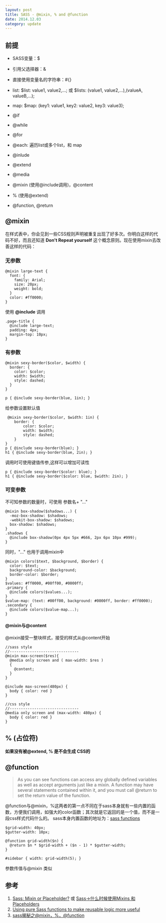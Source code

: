 ```yaml
---
layout: post
title: SASS - @mixin, % and @function
date: 2014.12.03
category: update
---
```


## 前提

- SASS变量：$
- 引用父选择器：&
- 直接使用变量名的字符串：#{}
- list: $list: value1, value2,...; 或 $lists: (value1, value2,...),(valueA, valueB,...);
- map: $map: (key1: value1, key2: value2, key3: value3);
- @if
- @while
- @for
- @each: 遍历list或多个list，和 map
- @inlude
- @extend
- @media


- @mixin (使用@include调用)，@content
- % (使用@extend)
- @function, @return

## @mixin

在样式表中，你会见到一些CSS规则声明被重复出现了好多次。你明白这样的代码不好，而且还知道 **Don't Repeat yourself** 这个概念原则。现在使用mixin去改善这样的代码：

### 无参数

    @mixin large-text {
      font: {
        family: Arial;
        size: 20px;
        weight: bold;
      }
      color: #ff0000;
    }

使用 **@include** 调用

    .page-title {
      @include large-text;
      padding: 4px;
      margin-top: 10px;
    }

### 有参数

    @mixin sexy-border($color, $width) {
      border: {
        color: $color;
        width: $width;
        style: dashed;
      }
    }
    
    p { @include sexy-border(blue, 1in); }

给参数设置默认值

     @mixin sexy-border($color, $width: 1in) {
        border: {
            color: $color;
            width: $width;
            style: dashed;
        }
    }
    p { @include sexy-border(blue); }
    h1 { @include sexy-border(blue, 2in); }

调用时可使用键值传参,这样可以增加可读性

    p { @include sexy-border($color: blue); }
    h1 { @include sexy-border($color: blue, $width: 2in); }

### 可变参数

不可知参数的数量时，可使用 参数名+ "..."

    @mixin box-shadow($shadows...) {
      -moz-box-shadow: $shadows;
      -webkit-box-shadow: $shadows;
      box-shadow: $shadows;
    }
    .shadows {
      @include box-shadow(0px 4px 5px #666, 2px 6px 10px #999);
    }

同时，"..." 也用于调用mixin中

    @mixin colors($text, $background, $border) {
      color: $text;
      background-color: $background;
      border-color: $border;
    }
    $values: #ff0000, #00ff00, #0000ff;
    .primary {
      @include colors($values...);
    }
    $value-map: (text: #00ff00, background: #0000ff, border: #ff0000);
    .secondary {
      @include colors($value-map...);
    }

#### @mixin与@content

@mixin接受一整块样式，接受的样式从@content开始

    //sass style
    //-------------------------------                     
    @mixin max-screen($res){
      @media only screen and ( max-width: $res )
      {
        @content;
      }
    }
    
    @include max-screen(480px) {
      body { color: red }
    }
    
    //css style
    //-------------------------------
    @media only screen and (max-width: 480px) {
      body { color: red }
    } 

## % (占位符)

**如果没有被@extend, % 是不会生成 CSS的**

## @function

>As you can see functions can access any globally defined variables as well as accept arguments just like a mixin. A function may have several statements contained within it, and you must call @return to set the return value of the function.

@function与@mixin，%这两者的第一点不同在于sass本身就有一些内置的函数，方便我们调用，如强大的color函数；其次就是它返回的是一个值，而不是一段css样式代码什么的。
sass本身内置函数的地址为：[sass functions](http://sass-lang.com/documentation/Sass/Script/Functions.html)

    $grid-width: 40px;
    $gutter-width: 10px;
    
    @function grid-width($n) {
      @return $n * $grid-width + ($n - 1) * $gutter-width;
    }
    
    #sidebar { width: grid-width(5); }

参数传值与@mixin 类似

## 参考
1. [Sass: Mixin or Placeholder?](http://www.sitepoint.com/sass-mixin-placeholder/) 或 [Sass->什么时候使用Mixins 和 Placeholders](http://segmentfault.com/blog/qethan/1190000000512082)
2. [Using pure Sass functions to make reusable logic more useful](http://thesassway.com/advanced/pure-sass-functions)
3. [sass揭秘之@mixin，%，@function](http://www.w3cplus.com/preprocessor/sass-mixins-function-placeholder.html)